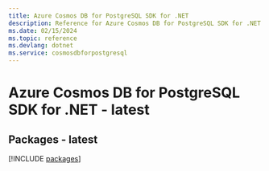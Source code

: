 ```yaml
---
title: Azure Cosmos DB for PostgreSQL SDK for .NET
description: Reference for Azure Cosmos DB for PostgreSQL SDK for .NET
ms.date: 02/15/2024
ms.topic: reference
ms.devlang: dotnet
ms.service: cosmosdbforpostgresql
---
```

# Azure Cosmos DB for PostgreSQL SDK for .NET - latest
## Packages - latest
[!INCLUDE [packages](cosmos-db-for-postgresql-index.md)]